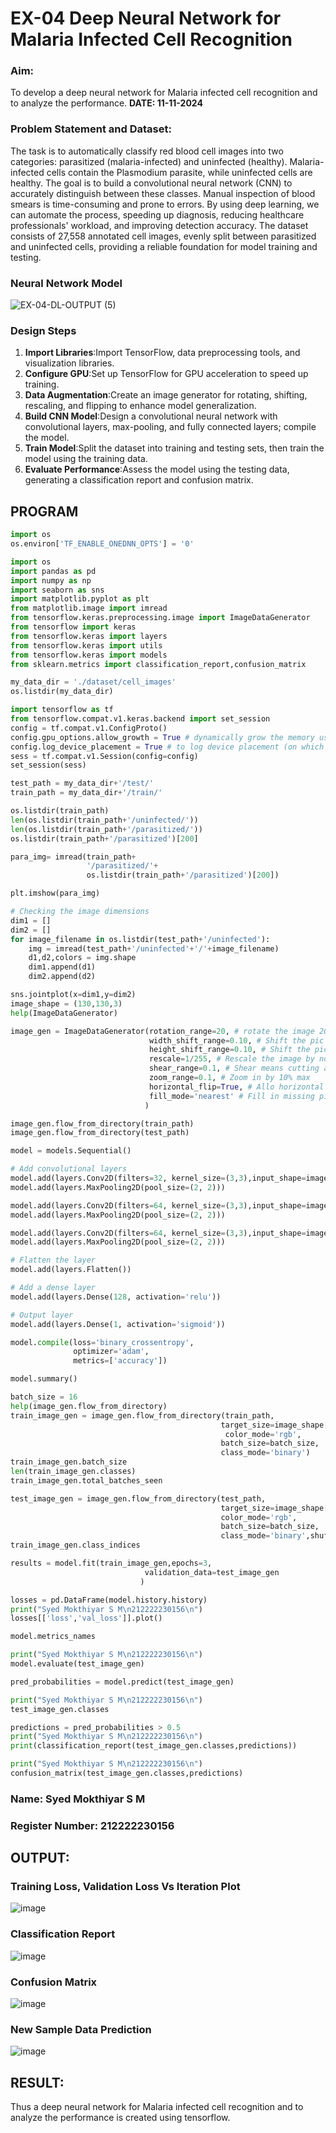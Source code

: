 # EX-04 Deep Neural Network for Malaria Infected Cell Recognition

### Aim:
To develop a deep neural network for Malaria infected cell recognition and to analyze the performance.  **DATE: 11-11-2024**
### Problem Statement and Dataset:
The task is to automatically classify red blood cell images into two categories: parasitized (malaria-infected) and uninfected (healthy). Malaria-infected cells contain the Plasmodium parasite, while uninfected cells are healthy. The goal is to build a convolutional neural network (CNN) to accurately distinguish between these classes.
Manual inspection of blood smears is time-consuming and prone to errors. By using deep learning, we can automate the process, speeding up diagnosis, reducing healthcare professionals' workload, and improving detection accuracy.
The dataset consists of 27,558 annotated cell images, evenly split between parasitized and uninfected cells, providing a reliable foundation for model training and testing.
### Neural Network Model
![EX-04-DL-OUTPUT (5)](https://github.com/user-attachments/assets/5d23b1b2-a0a7-4bfb-9c03-c2a768878aca)

### Design Steps
1. **Import Libraries**:Import TensorFlow, data preprocessing tools, and visualization libraries.
2. **Configure GPU**:Set up TensorFlow for GPU acceleration to speed up training.
3. **Data Augmentation**:Create an image generator for rotating, shifting, rescaling, and flipping to enhance model generalization.
4. **Build CNN Model**:Design a convolutional neural network with convolutional layers, max-pooling, and fully connected layers; compile the model.
5. **Train Model**:Split the dataset into training and testing sets, then train the model using the training data.
6. **Evaluate Performance**:Assess the model using the testing data, generating a classification report and confusion matrix.

## PROGRAM
```py
import os
os.environ['TF_ENABLE_ONEDNN_OPTS'] = '0'

import os
import pandas as pd
import numpy as np
import seaborn as sns
import matplotlib.pyplot as plt
from matplotlib.image import imread
from tensorflow.keras.preprocessing.image import ImageDataGenerator
from tensorflow import keras
from tensorflow.keras import layers
from tensorflow.keras import utils
from tensorflow.keras import models
from sklearn.metrics import classification_report,confusion_matrix

my_data_dir = './dataset/cell_images'
os.listdir(my_data_dir)

import tensorflow as tf
from tensorflow.compat.v1.keras.backend import set_session
config = tf.compat.v1.ConfigProto()
config.gpu_options.allow_growth = True # dynamically grow the memory used on the GPU
config.log_device_placement = True # to log device placement (on which device the operation ran)
sess = tf.compat.v1.Session(config=config)
set_session(sess)

test_path = my_data_dir+'/test/'
train_path = my_data_dir+'/train/'

os.listdir(train_path)
len(os.listdir(train_path+'/uninfected/'))
len(os.listdir(train_path+'/parasitized/'))
os.listdir(train_path+'/parasitized')[200]

para_img= imread(train_path+
                 '/parasitized/'+
                 os.listdir(train_path+'/parasitized')[200])

plt.imshow(para_img)

# Checking the image dimensions
dim1 = []
dim2 = []
for image_filename in os.listdir(test_path+'/uninfected'):
    img = imread(test_path+'/uninfected'+'/'+image_filename)
    d1,d2,colors = img.shape
    dim1.append(d1)
    dim2.append(d2)

sns.jointplot(x=dim1,y=dim2)
image_shape = (130,130,3)
help(ImageDataGenerator)

image_gen = ImageDataGenerator(rotation_range=20, # rotate the image 20 degrees
                               width_shift_range=0.10, # Shift the pic width by a max of 5%
                               height_shift_range=0.10, # Shift the pic height by a max of 5%
                               rescale=1/255, # Rescale the image by normalzing it.
                               shear_range=0.1, # Shear means cutting away part of the image (max 10%)
                               zoom_range=0.1, # Zoom in by 10% max
                               horizontal_flip=True, # Allo horizontal flipping
                               fill_mode='nearest' # Fill in missing pixels with the nearest filled value
                              )

image_gen.flow_from_directory(train_path)
image_gen.flow_from_directory(test_path)

model = models.Sequential()

# Add convolutional layers
model.add(layers.Conv2D(filters=32, kernel_size=(3,3),input_shape=image_shape, activation='relu'))
model.add(layers.MaxPooling2D(pool_size=(2, 2)))

model.add(layers.Conv2D(filters=64, kernel_size=(3,3),input_shape=image_shape, activation='relu'))
model.add(layers.MaxPooling2D(pool_size=(2, 2)))

model.add(layers.Conv2D(filters=64, kernel_size=(3,3),input_shape=image_shape, activation='relu'))
model.add(layers.MaxPooling2D(pool_size=(2, 2)))

# Flatten the layer
model.add(layers.Flatten())

# Add a dense layer
model.add(layers.Dense(128, activation='relu'))

# Output layer
model.add(layers.Dense(1, activation='sigmoid'))

model.compile(loss='binary_crossentropy',
              optimizer='adam',
              metrics=['accuracy'])

model.summary()

batch_size = 16
help(image_gen.flow_from_directory)
train_image_gen = image_gen.flow_from_directory(train_path,
                                               target_size=image_shape[:2],
                                                color_mode='rgb',
                                               batch_size=batch_size,
                                               class_mode='binary')
train_image_gen.batch_size
len(train_image_gen.classes)
train_image_gen.total_batches_seen

test_image_gen = image_gen.flow_from_directory(test_path,
                                               target_size=image_shape[:2],
                                               color_mode='rgb',
                                               batch_size=batch_size,
                                               class_mode='binary',shuffle=False)
train_image_gen.class_indices

results = model.fit(train_image_gen,epochs=3,
                              validation_data=test_image_gen
                             )

losses = pd.DataFrame(model.history.history)
print("Syed Mokthiyar S M\n212222230156\n")
losses[['loss','val_loss']].plot()

model.metrics_names

print("Syed Mokthiyar S M\n212222230156\n")
model.evaluate(test_image_gen)

pred_probabilities = model.predict(test_image_gen)

print("Syed Mokthiyar S M\n212222230156\n")
test_image_gen.classes

predictions = pred_probabilities > 0.5
print("Syed Mokthiyar S M\n212222230156\n")
print(classification_report(test_image_gen.classes,predictions))

print("Syed Mokthiyar S M\n212222230156\n")
confusion_matrix(test_image_gen.classes,predictions)

```

### Name: Syed Mokthiyar S M

### Register Number: 212222230156


## OUTPUT:

### Training Loss, Validation Loss Vs Iteration Plot

![image](https://github.com/user-attachments/assets/4b0b6951-4d7c-442d-af5b-86c90fc83921)


### Classification Report

![image](https://github.com/user-attachments/assets/55dcc49d-49e8-458d-ae40-c465f2240d46)


### Confusion Matrix
![image](https://github.com/user-attachments/assets/e0983fc8-89ea-47e3-9c84-8fd22b6eb265)


### New Sample Data Prediction
![image](https://github.com/user-attachments/assets/11c80f01-79fa-4440-88bc-2670a702830c)

## RESULT:
Thus a deep neural network for Malaria infected cell recognition and to analyze the performance is created using tensorflow.

